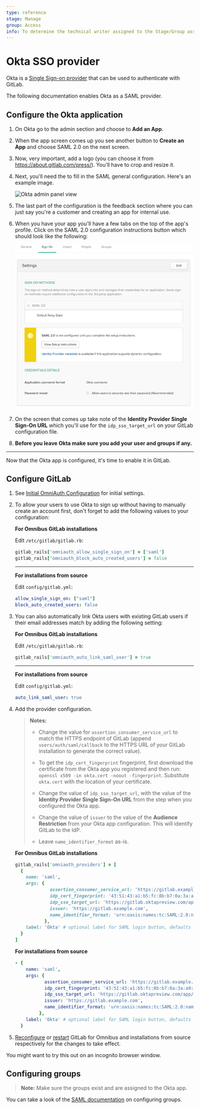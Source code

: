 ```yaml
---
type: reference
stage: Manage
group: Access
info: To determine the technical writer assigned to the Stage/Group associated with this page, see https://about.gitlab.com/handbook/engineering/ux/technical-writing/#designated-technical-writers
---
```


# Okta SSO provider

Okta is a [Single Sign-on provider](https://www.okta.com/products/single-sign-on/) that can be used to authenticate
with GitLab.

The following documentation enables Okta as a SAML provider.

## Configure the Okta application

1. On Okta go to the admin section and choose to **Add an App**.
1. When the app screen comes up you see another button to **Create an App** and
   choose SAML 2.0 on the next screen.
1. Now, very important, add a logo
   (you can choose it from <https://about.gitlab.com/press/>). You'll have to
   crop and resize it.
1. Next, you'll need the to fill in the SAML general configuration. Here's an example
   image.

   ![Okta admin panel view](img/okta_admin_panel.png)

1. The last part of the configuration is the feedback section where you can
   just say you're a customer and creating an app for internal use.
1. When you have your app you'll have a few tabs on the top of the app's
   profile. Click on the SAML 2.0 configuration instructions button which should
   look like the following:

   ![Okta SAML settings](img/okta_saml_settings.png)

1. On the screen that comes up take note of the
   **Identity Provider Single Sign-On URL** which you'll use for the
   `idp_sso_target_url` on your GitLab configuration file.

1. **Before you leave Okta make sure you add your user and groups if any.**

---

Now that the Okta app is configured, it's time to enable it in GitLab.

## Configure GitLab

1. See [Initial OmniAuth Configuration](../../integration/omniauth.md#initial-omniauth-configuration)
   for initial settings.

1. To allow your users to use Okta to sign up without having to manually create
   an account first, don't forget to add the following values to your
   configuration:

   **For Omnibus GitLab installations**

   Edit `/etc/gitlab/gitlab.rb`:

   ```ruby
   gitlab_rails['omniauth_allow_single_sign_on'] = ['saml']
   gitlab_rails['omniauth_block_auto_created_users'] = false
   ```

   ---

   **For installations from source**

   Edit `config/gitlab.yml`:

   ```yaml
   allow_single_sign_on: ["saml"]
   block_auto_created_users: false
   ```

1. You can also automatically link Okta users with existing GitLab users if
   their email addresses match by adding the following setting:

   **For Omnibus GitLab installations**

   Edit `/etc/gitlab/gitlab.rb`:

   ```ruby
   gitlab_rails['omniauth_auto_link_saml_user'] = true
   ```

   ---

   **For installations from source**

   Edit `config/gitlab.yml`:

   ```yaml
   auto_link_saml_user: true
   ```

1. Add the provider configuration.

   >**Notes:**
   >
   >- Change the value for `assertion_consumer_service_url` to match the HTTPS endpoint
   >  of GitLab (append `users/auth/saml/callback` to the HTTPS URL of your GitLab
   >  installation to generate the correct value).
   >
   >- To get the `idp_cert_fingerprint` fingerprint, first download the
   >  certificate from the Okta app you registered and then run:
   >  `openssl x509 -in okta.cert -noout -fingerprint`. Substitute `okta.cert`
   >  with the location of your certificate.
   >
   >- Change the value of `idp_sso_target_url`, with the value of the
   >  **Identity Provider Single Sign-On URL** from the step when you
   >  configured the Okta app.
   >
   >- Change the value of `issuer` to the value of the **Audience Restriction** from your Okta app configuration. This will identify GitLab
   >  to the IdP.
   >
   >- Leave `name_identifier_format` as-is.

   **For Omnibus GitLab installations**

   ```ruby
   gitlab_rails['omniauth_providers'] = [
     {
       name: 'saml',
       args: {
                assertion_consumer_service_url: 'https://gitlab.example.com/users/auth/saml/callback',
                idp_cert_fingerprint: '43:51:43:a1:b5:fc:8b:b7:0a:3a:a9:b1:0f:66:73:a8',
                idp_sso_target_url: 'https://gitlab.oktapreview.com/app/gitlabdev773716_gitlabsaml_1/exk8odl81tBrjpD4B0h7/sso/saml',
                issuer: 'https://gitlab.example.com',
                name_identifier_format: 'urn:oasis:names:tc:SAML:2.0:nameid-format:transient'
              },
       label: 'Okta' # optional label for SAML login button, defaults to "Saml"
     }
   ]
   ```

   **For installations from source**

   ```yaml
   - {
       name: 'saml',
       args: {
              assertion_consumer_service_url: 'https://gitlab.example.com/users/auth/saml/callback',
              idp_cert_fingerprint: '43:51:43:a1:b5:fc:8b:b7:0a:3a:a9:b1:0f:66:73:a8',
              idp_sso_target_url: 'https://gitlab.oktapreview.com/app/gitlabdev773716_gitlabsaml_1/exk8odl81tBrjpD4B0h7/sso/saml',
              issuer: 'https://gitlab.example.com',
              name_identifier_format: 'urn:oasis:names:tc:SAML:2.0:nameid-format:transient'
            },
       label: 'Okta' # optional label for SAML login button, defaults to "Saml"
     }
   ```

1. [Reconfigure](../restart_gitlab.md#omnibus-gitlab-reconfigure) or [restart](../restart_gitlab.md#installations-from-source) GitLab for Omnibus and installations
   from source respectively for the changes to take effect.

You might want to try this out on an incognito browser window.

## Configuring groups

>**Note:**
Make sure the groups exist and are assigned to the Okta app.

You can take a look of the [SAML documentation](../../integration/saml.md#saml-groups) on configuring groups.

<!-- ## Troubleshooting

Include any troubleshooting steps that you can foresee. If you know beforehand what issues
one might have when setting this up, or when something is changed, or on upgrading, it's
important to describe those, too. Think of things that may go wrong and include them here.
This is important to minimize requests for support, and to avoid doc comments with
questions that you know someone might ask.

Each scenario can be a third-level heading, e.g. `### Getting error message X`.
If you have none to add when creating a doc, leave this section in place
but commented out to help encourage others to add to it in the future. -->
